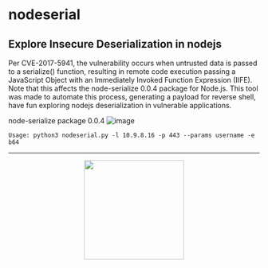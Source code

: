 # nodeserial 
## Explore Insecure Deserialization in nodejs

Per CVE-2017-5941, the vulnerability occurs when untrusted data is passed to a serialize() function, resulting in remote code execution passing a JavaScript Object with an Immediately Invoked Function Expression (IIFE).
Note that this affects the node-serialize 0.0.4 package for Node.js.
This tool was made to automate this process, generating a payload for reverse shell, have fun exploring nodejs deserialization in vulnerable applications.

node-serialize package 0.0.4
![image](https://user-images.githubusercontent.com/54555784/229000366-0c318500-bd10-47c1-ab07-d72f8aadd9e9.png)

```
Usage: python3 nodeserial.py -l 10.9.8.16 -p 443 --params username -e b64
```

---
<p align="center">
  <img height=200 src="https://user-images.githubusercontent.com/54555784/229000743-76c01e01-0ce6-41e0-90db-0bb1041bb6d4.gif">
</p>
